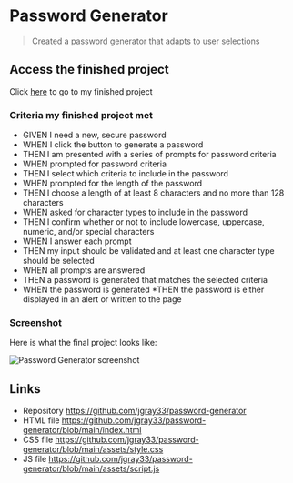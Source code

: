 
# Password Generator

> Created a password generator that adapts to user selections

## Access the finished project

Click [here](https://jgray33.github.io/password-generator/) to go to my finished project 

### Criteria my finished project met

* GIVEN I need a new, secure password
* WHEN I click the button to generate a password
* THEN I am presented with a series of prompts for password criteria
* WHEN prompted for password criteria
* THEN I select which criteria to include in the password
* WHEN prompted for the length of the password
* THEN I choose a length of at least 8 characters and no more than 128 characters
* WHEN asked for character types to include in the password
* THEN I confirm whether or not to include lowercase, uppercase, numeric, and/or special characters
* WHEN I answer each prompt
* THEN my input should be validated and at least one character type should be selected
* WHEN all prompts are answered
* THEN a password is generated that matches the selected criteria
* WHEN the password is generated
*THEN the password is either displayed in an alert or written to the page

### Screenshot 

Here is what the final project looks like:

![Password Generator screenshot](https://user-images.githubusercontent.com/95051960/148681921-3332da1e-7e1c-4481-afab-356360440739.png)


## Links
- Repository https://github.com/jgray33/password-generator
- HTML file https://github.com/jgray33/password-generator/blob/main/index.html
- CSS file https://github.com/jgray33/password-generator/blob/main/assets/style.css
- JS file https://github.com/jgray33/password-generator/blob/main/assets/script.js

